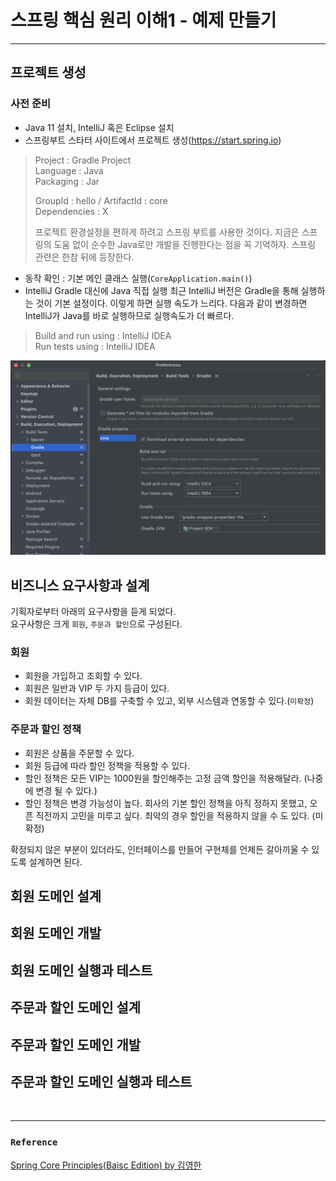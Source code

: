 # 스프링 핵심 원리 이해1 - 예제 만들기
___

## 프로젝트 생성

### 사전 준비
- Java 11 설치, IntelliJ 혹은 Eclipse 설치
- 스프링부트 스타터 사이트에서 프로젝트 생성(https://start.spring.io)
> Project : Gradle Project  
> Language : Java   
> Packaging : Jar
> 
> GroupId : hello / ArtifactId : core  
> Dependencies : X  
> 
> 프로젝트 환경설정을 편하게 하려고 스프링 부트를 사용한 것이다. 지금은 스프링의 도움 없이 순수한 Java로만 개발을 진행한다는 점을 꼭 기억하자. 스프링 관련은 한참 뒤에 등장한다.


- 동작 확인 : 기본 메인 클래스 실행(`CoreApplication.main()`)
- IntelliJ Gradle 대신에 Java 직접 실행
최근 IntelliJ 버전은 Gradle을 통해 실행하는 것이 기본 설정이다. 이렇게 하면 실행 속도가 느리다. 다음과 같이 변경하면 IntelliJ가 Java를 바로 실행하므로 실행속도가 더 빠르다.

> Build and run using : IntelliJ IDEA  
> Run tests using : IntelliJ IDEA

![](png/ch2_1.png)

## 비즈니스 요구사항과 설계
기획자로부터 아래의 요구사항을 듣게 되었다.  
요구사항은 크게 `회원`, `주문과 할인`으로 구성된다.

### 회원
- 회원을 가입하고 조회할 수 있다.
- 회원은 일반과 VIP 두 가지 등급이 있다.
- 회원 데이터는 자체 DB를 구축할 수 있고, 외부 시스템과 연동할 수 있다.(`미확정`)

### 주문과 할인 정책
- 회원은 상품을 주문할 수 있다.
- 회원 등급에 따라 할인 정책을 적용할 수 있다.
- 할인 정책은 모든 VIP는 1000원을 할인해주는 고정 금액 할인을 적용해달라. (나중에 변경 될 수 있다.)
- 할인 정책은 변경 가능성이 높다. 회사의 기본 할인 정책을 아직 정하지 못했고, 오픈 직전까지 고민을 미루고 싶다. 최악의 경우 할인을 적용하지 않을 수 도 있다. (미확정)

확정되지 않은 부분이 있더라도, 인터페이스를 만들어 구현체를 언제든 갈아끼울 수 있도록 설계하면 된다.

## 회원 도메인 설계


## 회원 도메인 개발

## 회원 도메인 실행과 테스트

## 주문과 할인 도메인 설계

## 주문과 할인 도메인 개발

## 주문과 할인 도메인 실행과 테스트







<br>

___
### `Reference`
[Spring Core Principles(Baisc Edition) by 김영한][link]

[link]: https://www.inflearn.com/course/%EC%8A%A4%ED%94%84%EB%A7%81-%ED%95%B5%EC%8B%AC-%EC%9B%90%EB%A6%AC-%EA%B8%B0%EB%B3%B8%ED%8E%B8